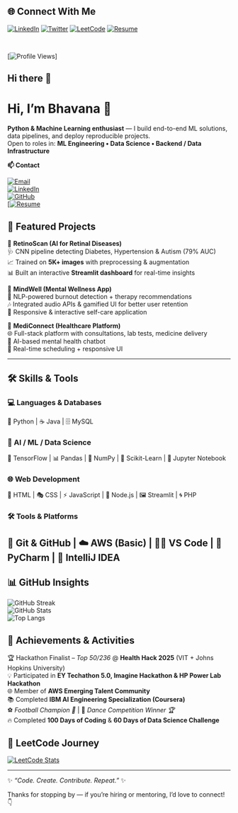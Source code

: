 ## 🌐 Connect With Me  

[![LinkedIn](https://img.shields.io/badge/LINKEDIN-0077B5?style=for-the-badge&logo=linkedin&logoColor=white)](https://www.linkedin.com/in/bhavana-koli-567029220/) 
[![Twitter](https://img.shields.io/badge/TWITTER-1DA1F2?style=for-the-badge&logo=twitter&logoColor=white)](https://x.com/BhavanaKoli6) 
[![LeetCode](https://img.shields.io/badge/LEETCODE-FFA116?style=for-the-badge&logo=leetcode&logoColor=white)](https://leetcode.com/u/BhavanaKoli/) 
[![Resume](https://img.shields.io/badge/RESUME-PDF-orange?style=for-the-badge&logo=adobeacrobat&logoColor=white)](./BhavanaKoli_VITBhopalUniversity_BCE.pdf)

<br>

[![Profile Views](https://komarev.com/ghpvc/?username=BhavanaKoli&label=Profile%20views&color=ff5733&style=for-the-badge)]

## Hi there 👋

<!-- Profile README for Bhavana-34 -->
# Hi, I’m Bhavana 👋

**Python & Machine Learning enthusiast** — I build end-to-end ML solutions, data pipelines, and deploy reproducible projects.  
Open to roles in: **ML Engineering • Data Science • Backend / Data Infrastructure**

**📫 Contact**

[![Email](https://img.shields.io/badge/Email-D14836?style=flat-square&logo=gmail&logoColor=white)](mailto:bk609469@gmail.com)  
[![LinkedIn](https://img.shields.io/badge/LinkedIn-0077B5?style=flat-square&logo=linkedin&logoColor=white)](https://linkedin.com/in/bhavana-koli-567029220)  
[![GitHub](https://img.shields.io/badge/GitHub-181717?style=flat-square&logo=github&logoColor=white)](https://github.com/Bhavana-34)  
[[![Resume](https://img.shields.io/badge/RESUME-FF5722?style=for-the-badge&logo=adobeacrobatreader&logoColor=white)](./BhavanaKoli_VITBhopalUniversity_BCE.pdf)


## 🚀 Featured Projects  

🔬 **RetinoScan (AI for Retinal Diseases)**  
🩺 CNN pipeline detecting Diabetes, Hypertension & Autism (79% AUC)  
📈 Trained on **5K+ images** with preprocessing & augmentation  
📊 Built an interactive **Streamlit dashboard** for real-time insights  

🧠 **MindWell (Mental Wellness App)**  
💬 NLP-powered burnout detection + therapy recommendations  
🎶 Integrated audio APIs & gamified UI for better user retention  
📱 Responsive & interactive self-care application  

💊 **MediConnect (Healthcare Platform)**  
🌐 Full-stack platform with consultations, lab tests, medicine delivery  
🤖 AI-based mental health chatbot  
📅 Real-time scheduling + responsive UI  

---


## 🛠️ Skills & Tools
### 💻 Languages & Databases  
🐍 Python | ☕ Java | 🗄️ MySQL  

### 🤖 AI / ML / Data Science  
🧠 TensorFlow | 📊 Pandas | 🔢 NumPy | 🎯 Scikit-Learn | 🧪 Jupyter Notebook  

### 🌐 Web Development  
🎨 HTML | 🎭 CSS | ⚡ JavaScript | 🌱 Node.js | 🖼️ Streamlit | 🌀 PHP  

### 🛠️ Tools & Platforms  
🔧 Git & GitHub | ☁️ AWS (Basic) | 🧑‍💻 VS Code | 🖤 PyCharm | 🚀 IntelliJ IDEA  
---
## 📊 GitHub Insights  

![GitHub Streak](https://github-readme-streak-stats.herokuapp.com/?user=BhavanaKoli&theme=tokyonight&hide_border=true)  
![GitHub Stats](https://github-readme-stats.vercel.app/api?username=BhavanaKoli&show_icons=true&theme=tokyonight&hide_border=true)  
![Top Langs](https://github-readme-stats.vercel.app/api/top-langs/?username=BhavanaKoli&layout=compact&theme=tokyonight&hide_border=true)  

## 🏅 Achievements & Activities  

🏆 Hackathon Finalist – *Top 50/236* @ **Health Hack 2025** (VIT + Johns Hopkins University)  
💡 Participated in **EY Techathon 5.0, Imagine Hackathon & HP Power Lab Hackathon**  
🌐 Member of **AWS Emerging Talent Community**  
📚 Completed **IBM AI Engineering Specialization (Coursera)**  
⚽ *Football Champion 🥇* | 🕺 *Dance Competition Winner 🏆*  
🔥 Completed **100 Days of Coding** & **60 Days of Data Science Challenge**

## 🧩 LeetCode Journey  

[![LeetCode Stats](https://leetcard.jacoblin.cool/BhavanaKoli?theme=dark&font=Karma&ext=heatmap)](https://leetcode.com/u/BhavanaKoli/)  

---

✨ *“Code. Create. Contribute. Repeat.”* ✨


Thanks for stopping by — if you’re hiring or mentoring, I’d love to connect! 👇
